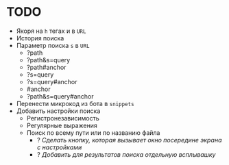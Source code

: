 <h1 id="TODO">TODO</h1>
<ul>
<li>Якоря на <code>h</code> тегах и в <code>URL</code></li>
<li>История поиска</li>
<li>Параметр поиска <code>s</code> в <code>URL</code><ul>
<li>?path</li>
<li>?path&amp;s=query</li>
<li>?path#anchor</li>
<li>?s=query</li>
<li>?s=query#anchor</li>
<li>#anchor</li>
<li>?path&amp;s=query#anchor</li>
</ul>
</li>
<li>Перенести микрокод из бота в <code>snippets</code></li>
<li>Добавить настройки поиска<ul>
<li>Регистронезависимость</li>
<li>Регулярные выражения</li>
<li>Поиск по всему пути или по названию файла<ul>
<li>? <em>Сделать кнопку, которая вызывает окно посередине экрана с настройками</em></li>
<li>? <em>Добавить для результатов поиска отдельную всплывашку</em></li>
</ul>
</li>
</ul>
</li>
</ul>